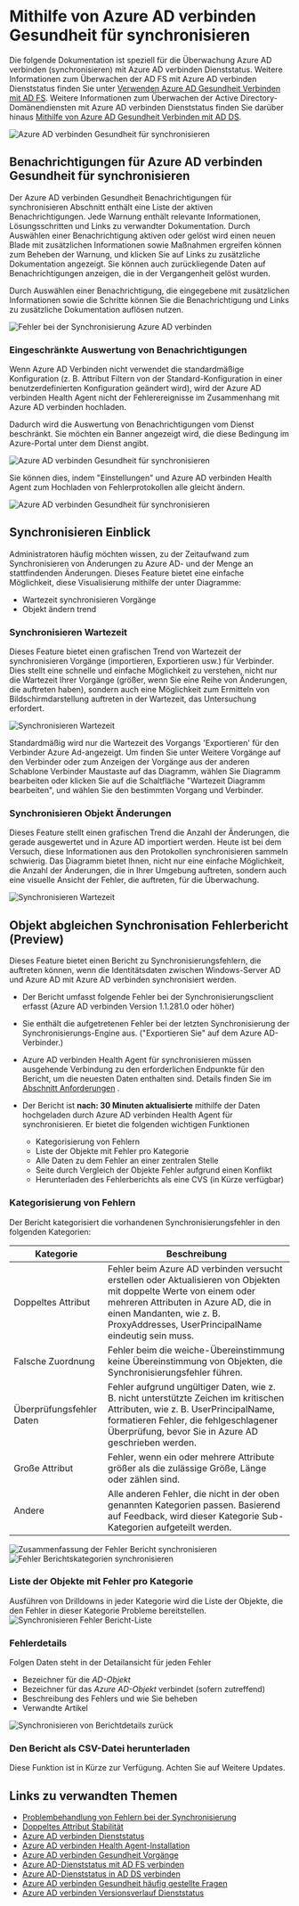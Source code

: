 
<properties
    pageTitle="Synchronisieren mit Azure AD verbinden Gesundheit | Microsoft Azure"
    description="Dies ist der Azure AD verbinden Dienststatus-Seite, die von Azure AD verbinden synchronisieren überwachen erläutert werden."
    services="active-directory"
    documentationCenter=""
    authors="karavar"
    manager="samueld"
    editor="curtand"/>

<tags
    ms.service="active-directory"
    ms.workload="identity"
    ms.tgt_pltfrm="na"
    ms.devlang="na"
    ms.topic="get-started-article"
    ms.date="10/18/2016"
    ms.author="vakarand"/>

# <a name="using-azure-ad-connect-health-for-sync"></a>Mithilfe von Azure AD verbinden Gesundheit für synchronisieren
Die folgende Dokumentation ist speziell für die Überwachung Azure AD verbinden (synchronisieren) mit Azure AD verbinden Dienststatus.  Weitere Informationen zum Überwachen der AD FS mit Azure AD verbinden Dienststatus finden Sie unter [Verwenden Azure AD Gesundheit Verbinden mit AD FS](active-directory-aadconnect-health-adfs.md). Weitere Informationen zum Überwachen der Active Directory-Domänendiensten mit Azure AD verbinden Dienststatus finden Sie darüber hinaus [Mithilfe von Azure AD Gesundheit Verbinden mit AD DS](active-directory-aadconnect-health-adds.md).

![Azure AD verbinden Gesundheit für synchronisieren](./media/active-directory-aadconnect-health-sync/sync-blade.png)

## <a name="alerts-for-azure-ad-connect-health-for-sync"></a>Benachrichtigungen für Azure AD verbinden Gesundheit für synchronisieren
Der Azure AD verbinden Gesundheit Benachrichtigungen für synchronisieren Abschnitt enthält eine Liste der aktiven Benachrichtigungen. Jede Warnung enthält relevante Informationen, Lösungsschritten und Links zu verwandter Dokumentation. Durch Auswählen einer Benachrichtigung aktiven oder gelöst wird einen neuen Blade mit zusätzlichen Informationen sowie Maßnahmen ergreifen können zum Beheben der Warnung, und klicken Sie auf Links zu zusätzliche Dokumentation angezeigt. Sie können auch zurückliegende Daten auf Benachrichtigungen anzeigen, die in der Vergangenheit gelöst wurden.

Durch Auswählen einer Benachrichtigung, die eingegebene mit zusätzlichen Informationen sowie die Schritte können Sie die Benachrichtigung und Links zu zusätzliche Dokumentation auflösen nutzen.

![Fehler bei der Synchronisierung Azure AD verbinden](./media/active-directory-aadconnect-health-sync/alert.png)

### <a name="limited-evaluation-of-alerts"></a>Eingeschränkte Auswertung von Benachrichtigungen
Wenn Azure AD Verbinden nicht verwendet die standardmäßige Konfiguration (z. B. Attribut Filtern von der Standard-Konfiguration in einer benutzerdefinierten Konfiguration geändert wird), wird der Azure AD verbinden Health Agent nicht der Fehlerereignisse im Zusammenhang mit Azure AD verbinden hochladen.

Dadurch wird die Auswertung von Benachrichtigungen vom Dienst beschränkt. Sie möchten ein Banner angezeigt wird, die diese Bedingung im Azure-Portal unter dem Dienst angibt.

![Azure AD verbinden Gesundheit für synchronisieren](./media/active-directory-aadconnect-health-sync/banner.png)

Sie können dies, indem "Einstellungen" und Azure AD verbinden Health Agent zum Hochladen von Fehlerprotokollen alle gleicht ändern.

![Azure AD verbinden Gesundheit für synchronisieren](./media/active-directory-aadconnect-health-sync/banner2.png)

## <a name="sync-insight"></a>Synchronisieren Einblick
Administratoren häufig möchten wissen, zu der Zeitaufwand zum Synchronisieren von Änderungen zu Azure AD- und der Menge an stattfindenden Änderungen. Dieses Feature bietet eine einfache Möglichkeit, diese Visualisierung mithilfe der unter Diagramme:   

- Wartezeit synchronisieren Vorgänge
- Objekt ändern trend

### <a name="sync-latency"></a>Synchronisieren Wartezeit
Dieses Feature bietet einen grafischen Trend von Wartezeit der synchronisieren Vorgänge (importieren, Exportieren usw.) für Verbinder.  Dies stellt eine schnelle und einfache Möglichkeit zu verstehen, nicht nur die Wartezeit Ihrer Vorgänge (größer, wenn Sie eine Reihe von Änderungen, die auftreten haben), sondern auch eine Möglichkeit zum Ermitteln von Bildschirmdarstellung auftreten in der Wartezeit, das Untersuchung erfordert.

![Synchronisieren Wartezeit](./media/active-directory-aadconnect-health-sync/synclatency02.png)

Standardmäßig wird nur die Wartezeit des Vorgangs 'Exportieren' für den Verbinder Azure Ad-angezeigt.  Um finden Sie unter Weitere Vorgänge auf den Verbinder oder zum Anzeigen der Vorgänge aus der anderen Schablone Verbinder Maustaste auf das Diagramm, wählen Sie Diagramm bearbeiten oder klicken Sie auf die Schaltfläche "Wartezeit Diagramm bearbeiten", und wählen Sie den bestimmten Vorgang und Verbinder.

### <a name="sync-object-changes"></a>Synchronisieren Objekt Änderungen
Dieses Feature stellt einen grafischen Trend die Anzahl der Änderungen, die gerade ausgewertet und in Azure AD importiert werden.  Heute ist bei dem Versuch, diese Informationen aus den Protokollen synchronisieren sammeln schwierig.  Das Diagramm bietet Ihnen, nicht nur eine einfache Möglichkeit, die Anzahl der Änderungen, die in Ihrer Umgebung auftreten, sondern auch eine visuelle Ansicht der Fehler, die auftreten, für die Überwachung.

![Synchronisieren Wartezeit](./media/active-directory-aadconnect-health-sync/syncobjectchanges02.png)

## <a name="object-level-synchronization-error-report-preview"></a>Objekt abgleichen Synchronisation Fehlerbericht (Preview)
Dieses Feature bietet einen Bericht zu Synchronisierungsfehlern, die auftreten können, wenn die Identitätsdaten zwischen Windows-Server AD und Azure AD mit Azure AD verbinden synchronisiert werden.

- Der Bericht umfasst folgende Fehler bei der Synchronisierungsclient erfasst (Azure AD verbinden Version 1.1.281.0 oder höher)
- Sie enthält die aufgetretenen Fehler bei der letzten Synchronisierung der Synchronisierungs-Engine aus. ("Exportieren Sie" auf dem Azure AD-Verbinder.)
- Azure AD verbinden Health Agent für synchronisieren müssen ausgehende Verbindung zu den erforderlichen Endpunkte für den Bericht, um die neuesten Daten enthalten sind. Details finden Sie im [Abschnitt Anforderungen](active-directory-aadconnect-health-agent-install.md#Requirements) .
- Der Bericht ist **nach: 30 Minuten aktualisierte** mithilfe der Daten hochgeladen durch Azure AD verbinden Health Agent für synchronisieren.
Er bietet die folgenden wichtigen Funktionen

    - Kategorisierung von Fehlern
    - Liste der Objekte mit Fehler pro Kategorie
    - Alle Daten zu dem Fehler an einer zentralen Stelle
    - Seite durch Vergleich der Objekte Fehler aufgrund einen Konflikt
    - Herunterladen des Fehlerberichts als eine CVS (in Kürze verfügbar)

### <a name="categorization-of-errors"></a>Kategorisierung von Fehlern
Der Bericht kategorisiert die vorhandenen Synchronisierungsfehler in den folgenden Kategorien:

| Kategorie | Beschreibung |
| -------------- | ----------- |
| Doppeltes Attribut | Fehler beim Azure AD verbinden versucht erstellen oder Aktualisieren von Objekten mit doppelte Werte von einem oder mehreren Attributen in Azure AD, die in einen Mandanten, wie z. B. ProxyAddresses, UserPrincipalName eindeutig sein muss. |
| Falsche Zuordnung | Fehler beim die weiche-Übereinstimmung keine Übereinstimmung von Objekten, die Synchronisierungsfehler führen. |
| Überprüfungsfehler Daten | Fehler aufgrund ungültiger Daten, wie z. B. nicht unterstützte Zeichen im kritischen Attributen, wie z. B. UserPrincipalName, formatieren Fehler, die fehlgeschlagener Überprüfung, bevor Sie in Azure AD geschrieben werden.|
| Große Attribut | Fehler, wenn ein oder mehrere Attribute größer als die zulässige Größe, Länge oder zählen sind.|
| Andere | Alle anderen Fehler, die nicht in der oben genannten Kategorien passen. Basierend auf Feedback, wird dieser Kategorie Sub-Kategorien aufgeteilt werden.

![Zusammenfassung der Fehler Bericht synchronisieren](./media/active-directory-aadconnect-health-sync/errorreport01.png)
![Fehler Berichtskategorien synchronisieren](./media/active-directory-aadconnect-health-sync/errorreport02.png)

### <a name="list-of-objects-with-error-per-category"></a>Liste der Objekte mit Fehler pro Kategorie
Ausführen von Drilldowns in jeder Kategorie wird die Liste der Objekte, die den Fehler in dieser Kategorie Probleme bereitstellen.
![Synchronisieren Fehler Bericht-Liste](./media/active-directory-aadconnect-health-sync/errorreport03.png)

### <a name="error-details"></a>Fehlerdetails
Folgen Daten steht in der Detailansicht für jeden Fehler

- Bezeichner für die *AD-Objekt*
- Bezeichner für das *Azure AD-Objekt* verbindet (sofern zutreffend)
- Beschreibung des Fehlers und wie Sie beheben
- Verwandte Artikel

![Synchronisieren von Berichtdetails zurück](./media/active-directory-aadconnect-health-sync/errorreport04.png)

### <a name="download-the-error-report-as-csv"></a>Den Bericht als CSV-Datei herunterladen
Diese Funktion ist in Kürze zur Verfügung. Achten Sie auf Weitere Updates.



## <a name="related-links"></a>Links zu verwandten Themen
* [Problembehandlung von Fehlern bei der Synchronisierung](active-directory-aadconnect-troubleshoot-sync-errors.md)
* [Doppeltes Attribut Stabilität](active-directory-aadconnectsyncservice-duplicate-attribute-resiliency.md)
* [Azure AD verbinden Dienststatus](active-directory-aadconnect-health.md)
* [Azure AD verbinden Health Agent-Installation](active-directory-aadconnect-health-agent-install.md)
* [Azure AD verbinden Gesundheit Vorgänge](active-directory-aadconnect-health-operations.md)
* [Azure AD-Dienststatus mit AD FS verbinden](active-directory-aadconnect-health-adfs.md)
* [Azure AD-Dienststatus in AD DS verbinden](active-directory-aadconnect-health-adds.md)
* [Azure AD verbinden Gesundheit häufig gestellte Fragen](active-directory-aadconnect-health-faq.md)
* [Azure AD verbinden Versionsverlauf Dienststatus](active-directory-aadconnect-health-version-history.md)
